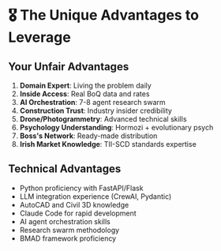 # 🎖️ The Unique Advantages to Leverage

## Your Unfair Advantages
1. **Domain Expert**: Living the problem daily
2. **Inside Access**: Real BoQ data and rates
3. **AI Orchestration**: 7-8 agent research swarm
4. **Construction Trust**: Industry insider credibility
5. **Drone/Photogrammetry**: Advanced technical skills
6. **Psychology Understanding**: Hormozi + evolutionary psych
7. **Boss's Network**: Ready-made distribution
8. **Irish Market Knowledge**: TII-SCD standards expertise

## Technical Advantages
- Python proficiency with FastAPI/Flask
- LLM integration experience (CrewAI, Pydantic)
- AutoCAD and Civil 3D knowledge
- Claude Code for rapid development
- AI agent orchestration skills
- Research swarm methodology
- BMAD framework proficiency
